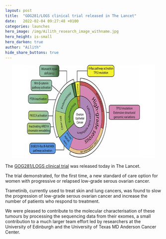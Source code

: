 ```yaml
---
layout: post
title:  "GOG281/LOGS clinical trial released in The Lancet"
date:   2022-02-04 09:27:48 +0100
categories: launches
hero_image: /img/Ailith_research_image_withname.jpg
hero_height: is-small
hero_darken: true
author: "Ailith"
hide_share_buttons: true
---
```

<p align="center">
  <img width="460" height="300" src="/img/LOGSPieChart.png">
</p>

The <a href="https://www.thelancet.com/journals/lancet/article/PIIS0140-6736(21)02175-9/fulltext">GOG281/LOGS clinical trial</a> was released today in The Lancet.

The trial demonstrated, for the first time, a new standard of care option for women with progressive or relapsed low-grade serous ovarian cancer. 

Trametinib, currently used to treat skin and lung cancers, was found to slow the progression of low-grade serous ovarian cancer and increase the number of patients who respond to treatment.

We were pleased to contribute to the molecular characterisation of these tumours by processing the sequencing data from their exomes, a small contribution to a much larger team effort led by researchers at the University of Edinburgh and the University of Texas MD Anderson Cancer Center.





